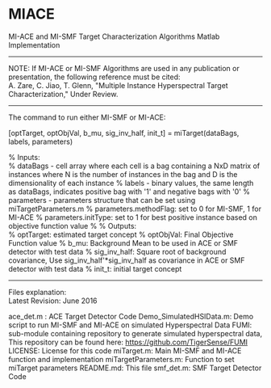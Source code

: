 # MIACE
MI-ACE and MI-SMF Target Characterization Algorithms
Matlab Implementation

****************************************************************

NOTE: If MI-ACE or MI-SMF Algorithms are used in any publication or presentation, the following reference must be cited:  
A. Zare, C. Jiao, T. Glenn, "Multiple Instance Hyperspectral Target Characterization," Under Review. 

****************************************************************

The command to run either MI-SMF or MI-ACE:   

[optTarget, optObjVal, b_mu, sig_inv_half, init_t] = miTarget(dataBags, labels, parameters)

% Inputs:  
%   dataBags - cell array where each cell is a bag containing a NxD matrix of instances where N is the number of instances in the bag and D is the dimensionality of each instance
%   labels -  binary values, the same length as dataBags, indicates positive bag with '1'  and negative bags with '0'
%   parameters - parameters structure that can be set using miTargetParameters.m
%       parameters.methodFlag: set to 0 for MI-SMF, 1 for MI-ACE
%       parameters.initType: set to 1 for best positive instance based on objective function value
%
% Outputs:  
%   optTarget: estimated target concept
%   optObjVal: Final Objective Function value
%   b_mu: Background Mean to be used in ACE or SMF detector with test data
%   sig_inv_half: Square root of background covariance, Use sig_inv_half'*sig_inv_half as covariance in ACE or SMF detector with test data
%   init_t: initial target concept 

****************************************************************

Files explanation:  
Latest Revision: June 2016

ace_det.m : ACE Target Detector Code
Demo_SimulatedHSIData.m: Demo script to run MI-SMF and MI-ACE on simulated Hyperspectral Data
FUMI: sub-module containing repository to generate simulated hyperspectral data, This repository can be found here: https://github.com/TigerSense/FUMI
LICENSE: License for this code
miTarget.m: Main MI-SMF and MI-ACE function and implementation
miTargetParameters.m:  Function to set miTarget parameters
README.md: This file
smf_det.m: SMF Target Detector Code